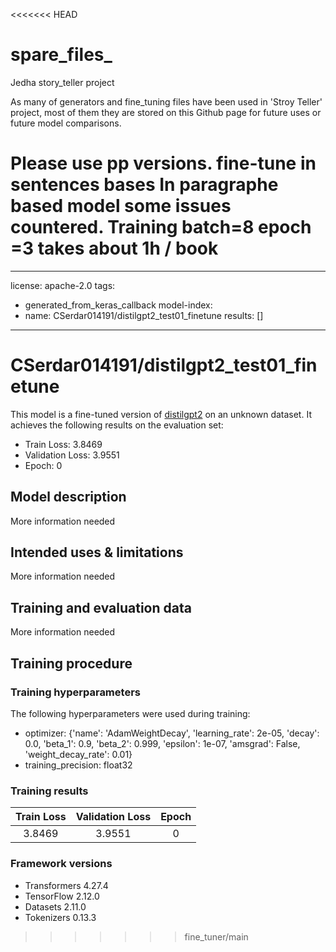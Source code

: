 <<<<<<< HEAD
# spare_files_
Jedha story_teller project

As many of generators and fine_tuning files have been used in 'Stroy Teller' project, most of them they are stored on this Github page for future uses or future model comparisons. 

Please use pp versions.
fine-tune in sentences bases
In paragraphe based model some issues countered.
Training batch=8 epoch =3 takes about 1h / book
=======
---
license: apache-2.0
tags:
- generated_from_keras_callback
model-index:
- name: CSerdar014191/distilgpt2_test01_finetune
  results: []
---

<!-- This model card has been generated automatically according to the information Keras had access to. You should
probably proofread and complete it, then remove this comment. -->

# CSerdar014191/distilgpt2_test01_finetune

This model is a fine-tuned version of [distilgpt2](https://huggingface.co/distilgpt2) on an unknown dataset.
It achieves the following results on the evaluation set:
- Train Loss: 3.8469
- Validation Loss: 3.9551
- Epoch: 0

## Model description

More information needed

## Intended uses & limitations

More information needed

## Training and evaluation data

More information needed

## Training procedure

### Training hyperparameters

The following hyperparameters were used during training:
- optimizer: {'name': 'AdamWeightDecay', 'learning_rate': 2e-05, 'decay': 0.0, 'beta_1': 0.9, 'beta_2': 0.999, 'epsilon': 1e-07, 'amsgrad': False, 'weight_decay_rate': 0.01}
- training_precision: float32

### Training results

| Train Loss | Validation Loss | Epoch |
|:----------:|:---------------:|:-----:|
| 3.8469     | 3.9551          | 0     |


### Framework versions

- Transformers 4.27.4
- TensorFlow 2.12.0
- Datasets 2.11.0
- Tokenizers 0.13.3
>>>>>>> fine_tuner/main
